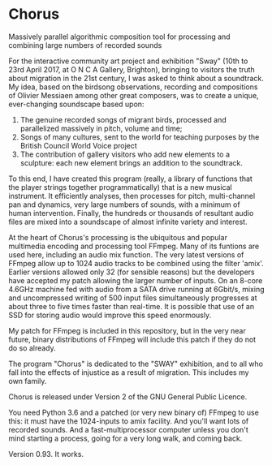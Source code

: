 # Chorus
Massively parallel algorithmic composition tool for processing and combining large numbers of recorded sounds

For the interactive community art project and exhibition "Sway" (10th to 23rd April 2017, at O N C A Gallery, Brighton), bringing to visitors the truth about migration in the 21st century, I was asked to think about a soundtrack. My idea, based on the birdsong observations, recording and compositions of Olivier Messiaen among other great composers, was to create a unique, ever-changing soundscape based upon:

1. The genuine recorded songs of migrant birds, processed and parallelized massively in pitch, volume and time;
2. Songs of many cultures, sent to the world for teaching purposes by the British Council World Voice project
3. The contribution of gallery visitors who add new elements to a sculpture: each new element brings an addition to the soundtrack.

To this end, I have created this program (really, a library of functions that the player strings together programmatically) that is a new musical instrument. It efficiently analyses, then processes for pitch, multi-channel pan and dynamics, very large numbers of sounds, with a minimum of human intervention. Finally, the hundreds or thousands of resultant audio files are mixed into a soundscape of almost infinite variety and interest.

At the heart of Chorus's processing is the ubiquitous and popular multimedia encoding and processing tool FFmpeg. Many of its funtions are used here, including an audio mix function. The very latest versions of FFmpeg allow up to 1024 audio tracks to be combined using the filter 'amix'. Earlier versions allowed only 32 (for sensible reasons) but the developers have accepted my patch allowing the larger number of inputs. On an 8-core 4.6GHz machine fed with audio from a SATA drive running at 6Gbit/s, mixing and uncompressed writing of 500 input files simultaneously progresses at about three to five times faster than real-time. It is possible that use of an SSD for storing audio would improve this speed enormously.

My patch for FFmpeg is included in this repository, but in the very near future, binary distributions of FFmpeg will include this patch if they do not do so already.

The program "Chorus" is dedicated to the "SWAY" exhibition, and to all who fall into the effects of injustice as a result of migration. This includes my own family.

Chorus is released under Version 2 of the GNU General Public Licence.

You need Python 3.6 and a patched (or very new binary of) FFmpeg to use this: it must have the 1024-inputs to amix facility. And you'll want lots of recorded sounds. And a fast-multiprocessor computer unless you don't mind starting a process, going for a very long walk, and coming back.

Version 0.93. It works.
